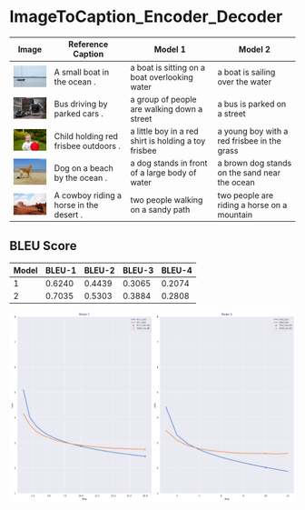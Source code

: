 # ImageToCaption_Encoder_Decoder

| Image                                       | Reference Caption                           | Model 1                                          | Model 2                                      |
|---------------------------------------------|---------------------------------------------|--------------------------------------------------|----------------------------------------------|
| <img src="data/boat.png" width="100px">     | A small boat in the ocean .                 | a boat is sitting on a boat overlooking water     | a boat is sailing over the water             |
| <img src="data/bus.png" width="100px">      | Bus driving by parked cars .               | a group of people are walking down a street      | a bus is parked on a street                  |
| <img src="data/child.png" width="100px">    | Child holding red frisbee outdoors .        | a little boy in a red shirt is holding a toy frisbee | a young boy with a red frisbee in the grass |
| <img src="data/dog.png" width="100px">      | Dog on a beach by the ocean .               | a dog stands in front of a large body of water   | a brown dog stands on the sand near the ocean |
| <img src="data/horse.png" width="100px">    | A cowboy riding a horse in the desert .     | two people walking on a sandy path               | two people are riding a horse on a mountain |


  
## BLEU Score 

| Model | BLEU-1 | BLEU-2 | BLEU-3 | BLEU-4 |
| ----- | ------ | ------ | ------ | ------ |
| 1     | 0.6240 | 0.4439 | 0.3065 | 0.2074 |
| 2     | 0.7035 | 0.5303 | 0.3884 | 0.2808 |


![alt text](data/graph.png)


